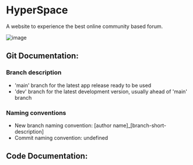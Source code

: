 # HyperSpace

A website to experience the best online community based forum.

![image](https://user-images.githubusercontent.com/125549982/221390832-65ac5d89-87a7-43ff-b28d-20d78ac9c65f.png)

## Git Documentation:

### Branch description
- 'main' branch for the latest app release ready to be used
- 'dev' branch for the latest development version, usually ahead of 'main' branch

### Naming conventions
- New branch naming convention: [author name]_[branch-short-description]
- Commit naming convention: undefined

## Code Documentation: 
